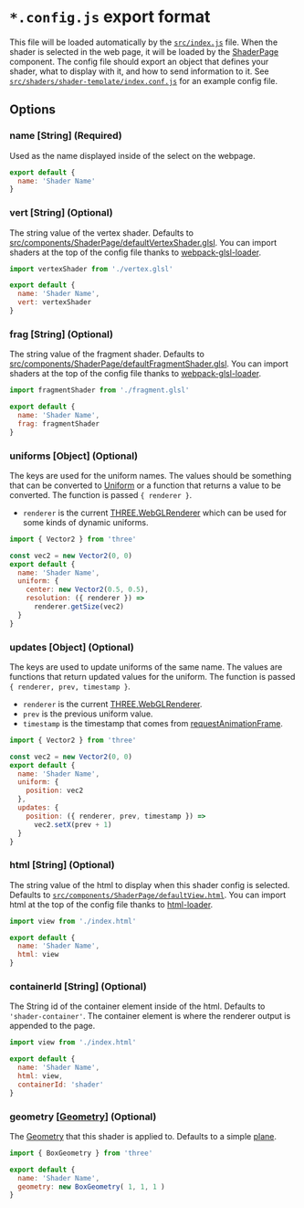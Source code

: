 # **`*.config.js` export format**

This file will be loaded automatically by the [`src/index.js`](../../../src/index.js) file. When the shader is selected in the web page, it will be loaded by the [ShaderPage](../../../src/components/ShaderPage/ShaderPage.js) component. The config file should export an object that defines your shader, what to display with it, and how to send information to it. See [`src/shaders/shader-template/index.conf.js`](index.conf.js) for an example config file.

## **Options**
### **name** [String] (Required)
Used as the name displayed inside of the select on the webpage.

```js
export default {
  name: 'Shader Name'
}
```

### **vert** [String] (Optional)
The string value of the vertex shader. Defaults to [src/components/ShaderPage/defaultVertexShader.glsl](../../../src/components/ShaderPage/defaultVertexShader.glsl). You can import shaders at the top of the config file thanks to [webpack-glsl-loader](https://github.com/grieve/webpack-glsl-loader).
```js
import vertexShader from './vertex.glsl'

export default {
  name: 'Shader Name',
  vert: vertexShader
}
```

### **frag** [String] (Optional)
The string value of the fragment shader. Defaults to [src/components/ShaderPage/defaultFragmentShader.glsl](../../../src/components/ShaderPage/defaultFragmentShader.glsl). You can import shaders at the top of the config file thanks to [webpack-glsl-loader](https://github.com/grieve/webpack-glsl-loader).
```js
import fragmentShader from './fragment.glsl'

export default {
  name: 'Shader Name',
  frag: fragmentShader
}
```

### **uniforms** [Object] (Optional)
The keys are used for the uniform names. The values should be something that can be converted to [Uniform](https://threejs.org/docs/index.html#api/en/core/Uniform) or a function that returns a value to be converted. The function is passed `{ renderer }`.
* `renderer` is the current [THREE.WebGLRenderer](https://threejs.org/docs/index.html#api/en/renderers/WebGLRenderer) which can be used for some kinds of dynamic uniforms.

```js
import { Vector2 } from 'three'

const vec2 = new Vector2(0, 0)
export default {
  name: 'Shader Name',
  uniform: {
    center: new Vector2(0.5, 0.5),
    resolution: ({ renderer }) =>
      renderer.getSize(vec2)
  }
}
```

### **updates** [Object] (Optional)
The keys are used to update uniforms of the same name. The values are functions that return updated values for the uniform. The function is passed `{ renderer, prev, timestamp }`.
* `renderer` is the current [THREE.WebGLRenderer](https://threejs.org/docs/index.html#api/en/renderers/WebGLRenderer).
* `prev` is the previous uniform value.
* `timestamp` is the timestamp that comes from [requestAnimationFrame](https://developer.mozilla.org/en-US/docs/Web/API/window/requestAnimationFrame).

```js
import { Vector2 } from 'three'

const vec2 = new Vector2(0, 0)
export default {
  name: 'Shader Name',
  uniform: {
    position: vec2
  },
  updates: {
    position: ({ renderer, prev, timestamp }) =>
      vec2.setX(prev + 1)
  }
}
```

### **html** [String] (Optional)
The string value of the html to display when this shader config is selected. Defaults to [`src/components/ShaderPage/defaultView.html`](../../../src/components/ShaderPage/defaultView.html). You can import html at the top of the config file thanks to [html-loader](https://webpack.js.org/loaders/html-loader/).
```js
import view from './index.html'

export default {
  name: 'Shader Name',
  html: view
}
```

### **containerId** [String] (Optional)
The String id of the container element inside of the html. Defaults to `'shader-container'`. The container element is where the renderer output is appended to the page.
```js
import view from './index.html'

export default {
  name: 'Shader Name',
  html: view,
  containerId: 'shader'
}
```

### **geometry** [[Geometry](https://threejs.org/docs/index.html#api/en/core/Geometry)] (Optional)
The [Geometry](https://threejs.org/docs/index.html#api/en/core/Geometry) that this shader is applied to. Defaults to a simple [plane](https://threejs.org/docs/index.html#api/en/geometries/PlaneBufferGeometry).

```js
import { BoxGeometry } from 'three'

export default {
  name: 'Shader Name',
  geometry: new BoxGeometry( 1, 1, 1 )
}
```